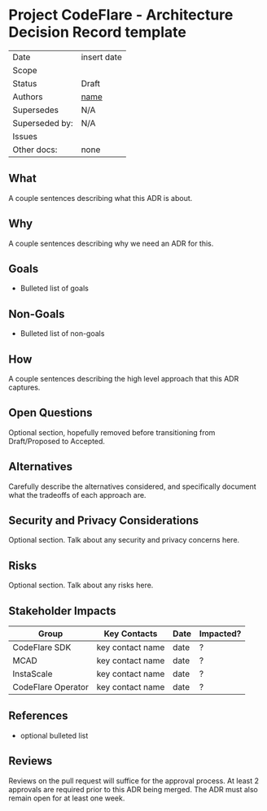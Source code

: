 # Project CodeFlare - Architecture Decision Record template

<!-- copy and paste this template to start authoring your own ADR -->
<!-- remove this comment block too -->

|                |                          |
| -------------- | ------------------------ |
| Date           | insert date              |
| Scope          |                          |
| Status         | Draft                    |
| Authors        | [name](@github-username) |
| Supersedes     | N/A                      |
| Superseded by: | N/A                      |
| Issues         |                          |
| Other docs:    | none                     |

## What

A couple sentences describing what this ADR is about.

## Why

A couple sentences describing why we need an ADR for this.

## Goals

* Bulleted list of goals

## Non-Goals

* Bulleted list of non-goals

## How

A couple sentences describing the high level approach that this ADR captures.

## Open Questions

Optional section, hopefully removed before transitioning from Draft/Proposed to Accepted.

## Alternatives

Carefully describe the alternatives considered, and specifically document what the tradeoffs of each approach are.

## Security and Privacy Considerations

Optional section. Talk about any security and privacy concerns here.

## Risks

Optional section. Talk about any risks here.

## Stakeholder Impacts

| Group                         | Key Contacts     | Date       | Impacted? |
| ----------------------------- | ---------------- | ---------- | --------- |
| CodeFlare SDK                 | key contact name | date       | ?         |
| MCAD                          | key contact name | date       | ?         |
| InstaScale                    | key contact name | date       | ?         |
| CodeFlare Operator            | key contact name | date       | ?         |

## References

* optional bulleted list

## Reviews

Reviews on the pull request will suffice for the approval process. At least 2 approvals are required prior to this ADR being merged. The ADR must also remain open for at least one week.

